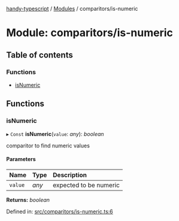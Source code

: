 [handy-typescript](../README.md) / [Modules](../modules.md) / comparitors/is-numeric

# Module: comparitors/is-numeric

## Table of contents

### Functions

- [isNumeric](comparitors_is_numeric.md#isnumeric)

## Functions

### isNumeric

▸ `Const` **isNumeric**(`value`: *any*): *boolean*

comparitor to find numeric values

#### Parameters

| Name | Type | Description |
| :------ | :------ | :------ |
| `value` | *any* | expected to be numeric |

**Returns:** *boolean*

Defined in: [src/comparitors/is-numeric.ts:6](https://github.com/robbiemu/handy-typescript/blob/36c23cf/src/comparitors/is-numeric.ts#L6)
